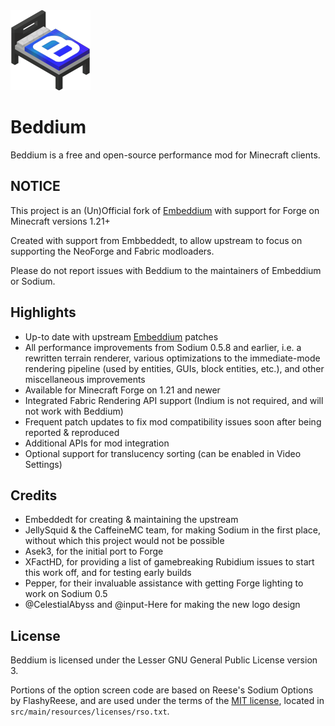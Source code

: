 <img src="src/main/resources/icon.png" width="128">

# Beddium

Beddium is a free and open-source performance mod for Minecraft clients. 

## NOTICE
This project is an (Un)Official fork of [Embeddium](https://github.com/embeddedt/embeddium) with support for Forge on Minecraft versions 1.21+

Created with support from Embbeddedt, to allow upstream to focus on supporting the NeoForge and Fabric modloaders.

Please do not report issues with Beddium to the maintainers of Embeddium or Sodium.

## Highlights

* Up-to date with upstream [Embeddium](https://github.com/embeddedt/embeddium) patches
* All performance improvements from Sodium 0.5.8 and earlier, i.e. a rewritten terrain renderer, various optimizations to the immediate-mode rendering pipeline (used by entities, GUIs, block entities, etc.), and other miscellaneous improvements
* Available for Minecraft Forge on 1.21 and newer
* Integrated Fabric Rendering API support (Indium is not required, and will not work with Beddium)
* Frequent patch updates to fix mod compatibility issues soon after being reported & reproduced
* Additional APIs for mod integration
* Optional support for translucency sorting (can be enabled in Video Settings)

## Credits

* Embeddedt for creating & maintaining the upstream
* JellySquid & the CaffeineMC team, for making Sodium in the first place, without which this project would not be possible
* Asek3, for the initial port to Forge
* XFactHD, for providing a list of gamebreaking Rubidium issues to start this work off, and for testing early builds
* Pepper, for their invaluable assistance with getting Forge lighting to work on Sodium 0.5
* @CelestialAbyss and @input-Here for making the new logo design

## License

Beddium is licensed under the Lesser GNU General Public License version 3.

Portions of the option screen code are based on Reese's Sodium Options by FlashyReese, and are used under the terms of
the [MIT license](https://opensource.org/license/mit), located in `src/main/resources/licenses/rso.txt`. 
